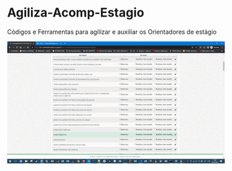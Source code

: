 # Agiliza-Acomp-Estagio
Códigos e Ferramentas para agilizar e auxiliar os Orientadores de estágio

![Alt Text](https://github.com/CiroboyBR/Agiliza-Acomp-Estagio/blob/main/agiliza%20sice%202.gif)
